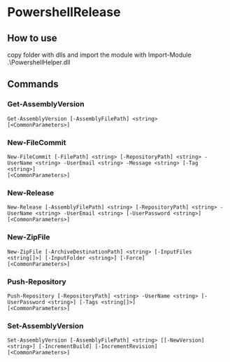# PowershellRelease

## How to use
copy folder with dlls and import the module with Import-Module .\PowershellHelper.dll

## Commands

### Get-AssemblyVersion

```
Get-AssemblyVersion [-AssemblyFilePath] <string>
[<CommonParameters>]
```
	
### New-FileCommit

```
New-FileCommit [-FilePath] <string> [-RepositoryPath] <string> -UserName <string> -UserEmail <string> -Message <string> [-Tag <string>]
[<CommonParameters>]
```
	
### New-Release

```
New-Release [-AssemblyFilePath] <string> [-RepositoryPath] <string> -UserName <string> -UserEmail <string> [-UserPassword <string>]
[<CommonParameters>]
```
	
### New-ZipFile

```
New-ZipFile [-ArchiveDestinationPath] <string> [-InputFiles <string[]>] [-InputFolder <string>] [-Force]
[<CommonParameters>]
```
	
### Push-Repository

```
Push-Repository [-RepositoryPath] <string> -UserName <string> [-UserPassword <string>] [-Tags <string[]>]
[<CommonParameters>]
```
	
### Set-AssemblyVersion

```
Set-AssemblyVersion [-AssemblyFilePath] <string> [[-NewVersion] <string>] [-IncrementBuild] [-IncrementRevision]
[<CommonParameters>]
```